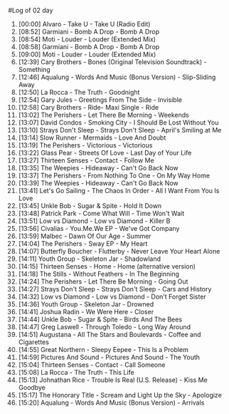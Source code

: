 #Log of 02 day

1. [00:00] Alvaro - Take U - Take U (Radio Edit)
1. [08:52] Garmiani - Bomb A Drop - Bomb A Drop
1. [08:54] Moti - Louder - Louder (Extended Mix)
1. [08:58] Garmiani - Bomb A Drop - Bomb A Drop
1. [09:00] Moti - Louder - Louder (Extended Mix)
1. [12:39] Cary Brothers - Bones (Original Television Soundtrack) - Something
1. [12:46] Aqualung - Words And Music (Bonus Version) - Slip-Sliding Away
1. [12:50] La Rocca - The Truth - Goodnight
1. [12:54] Gary Jules - Greetings From The Side - Invisible
1. [12:58] Cary Brothers - Ride- Maxi Single - Ride
1. [13:02] The Perishers - Let There Be Morning - Weekends
1. [13:07] David Condos - Smoking City - I Should Be Lost Without You
1. [13:10] Strays Don't Sleep - Strays Don't Sleep - April's Smiling at Me
1. [13:14] Slow Runner - Mermaids - Love And Doubt
1. [13:19] The Perishers - Victorious - Victorious
1. [13:22] Glass Pear - Streets Of Love - Last Day of Your Life
1. [13:27] Thirteen Senses - Contact - Follow Me
1. [13:35] The Weepies - Hideaway - Can't Go Back Now
1. [13:37] The Perishers - From Nothing To One - On My Way Home
1. [13:39] The Weepies - Hideaway - Can't Go Back Now
1. [13:41] Let's Go Sailing - The Chaos In Order - All I Want From You Is Love
1. [13:45] Unkle Bob - Sugar & Spite - Hold It Down
1. [13:48] Patrick Park - Come What Will - Time Won't Wait
1. [13:51] Low vs Diamond - Low vs Diamond - Killer B
1. [13:56] Civalias - You.Me.We EP - We've Got Company
1. [13:59] Malbec - Dawn Of Our Age - Summer
1. [14:04] The Perishers - Sway EP - My Heart
1. [14:07] Butterfly Boucher - Flutterby - Never Leave Your Heart Alone
1. [14:11] Youth Group - Skeleton Jar - Shadowland
1. [14:15] Thirteen Senses - Home - Home (alternative version)
1. [14:18] The Stills - Without Feathers - In The Beginning
1. [14:24] The Perishers - Let There Be Morning - Going Out
1. [14:27] Strays Don't Sleep - Strays Don't Sleep - Cars and History
1. [14:32] Low vs Diamond - Low vs Diamond - Don't Forget Sister
1. [14:36] Youth Group - Skeleton Jar - Drowned
1. [14:41] Joshua Radin - We Were Here - Closer
1. [14:44] Unkle Bob - Sugar & Spite - Birds And The Bees
1. [14:47] Greg Laswell - Through Toledo - Long Way Around
1. [14:51] Augustana - All The Stars and Boulevards - Coffee and Cigarettes
1. [14:55] Great Northern - Sleepy Eepee - This Is a Problem
1. [14:59] Pictures And Sound - Pictures And Sound - The Youth
1. [15:04] Thirteen Senses - Contact - Call Someone
1. [15:08] La Rocca - The Truth - This Life
1. [15:13] Johnathan Rice - Trouble Is Real (U.S. Release) - Kiss Me Goodbye
1. [15:17] The Honorary Title - Scream and Light Up the Sky - Apologize
1. [15:20] Aqualung - Words And Music (Bonus Version) - Arrivals
